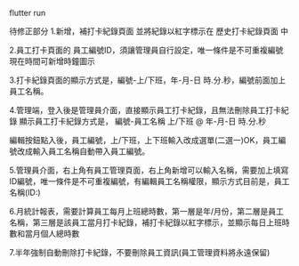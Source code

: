 flutter run

待修正部分
1.新增，補打卡紀錄頁面
並將紀錄以紅字標示在 歷史打卡紀錄頁面 中

2.員工打卡頁面的 員工編號ID，須讓管理員自行設定，唯一條件是不可重複編號
現在時間可新增時鐘圖示

3.打卡紀錄頁面的顯示方式是，編號-上/下班，年-月-日 時.分.秒，編號前面加上員工名稱。

4.管理端，登入後是管理員介面，直接顯示員工打卡紀錄，且無法刪除員工打卡紀錄
顯示員工打卡紀錄方式是，
編號-員工名稱
上/下班 @ 年-月-日 時.分.秒

編輯按鈕點入後，員工編號，上/下班，上下班輸入改成選單(二選一)OK，員工編號改成輸入員工名稱自動帶入員工編號。

5.管理員介面，右上角有員工管理頁面，右上角新增可以輸入名稱，需要加上填寫ID編號，唯一條件是不可重複編號，有編輯員工名稱權限，顯示方式目前是，員工名稱(ID:)

6.月統計報表，需要計算員工每月上班總時數，第一層是年/月份，第二層是員工名稱，第三層是該員工當月打卡紀錄，補打卡紀錄以紅字標示，並顯示每日上班時數和當月個人總時數

7.半年強制自動刪除打卡紀錄，不要刪除員工資訊(員工管理資料將永遠保留)

